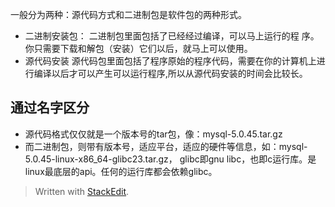 一般分为两种：源代码方式和二进制包是软件包的两种形式。
- 二进制安装包：
二进制包里面包括了已经经过编译，可以马上运行的程 序。你只需要下载和解包（安装）它们以后，就马上可以使用。
- 源代码安装
源代码包里面包括了程序原始的程序代码，需要在你的计算机上进行编译以后才可以产生可以运行程序,所以从源代码安装的时间会比较长。
## 通过名字区分
- 源代码格式仅仅就是一个版本号的tar包，像：mysql-5.0.45.tar.gz
- 而二进制包，则带有版本号，适应平台，适应的硬件等信息，如：mysql-5.0.45-linux-x86_64-glibc23.tar.gz，
glibc即gnu libc，也即c运行库。是linux最底层的api。任何的运行库都会依赖glibc。



> Written with [StackEdit](https://stackedit.io/).
<!--stackedit_data:
eyJoaXN0b3J5IjpbMTYyNjMzMzIxOCwtMjA4NzEzNDExNF19
-->